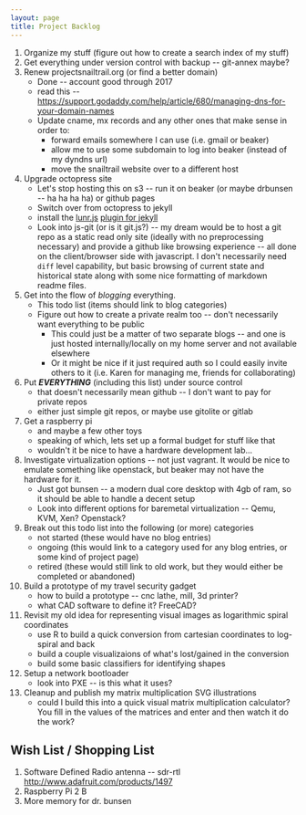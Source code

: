 ```yaml
---
layout: page
title: Project Backlog
---
```


1. Organize my stuff (figure out how to create a search index of my stuff)
2. Get everything under version control with backup -- git-annex maybe?
3. Renew projectsnailtrail.org (or find a better domain)
    * Done -- account good through 2017
    * read this -- https://support.godaddy.com/help/article/680/managing-dns-for-your-domain-names
    * Update cname, mx records and any other ones that make sense in order to:
        * forward emails somewhere I can use (i.e. gmail or beaker)
        * allow me to use some subdomain to log into beaker (instead of my dyndns url)
        * move the snailtrail website over to a different host         
4. Upgrade octopress site
	* Let's stop hosting this on s3 -- run it on beaker (or maybe drbunsen -- ha ha ha ha) or github pages
	* Switch over from octopress to jekyll
	* install the [lunr.js](http://lunrjs.com/) [plugin for jekyll](http://10consulting.com/2013/03/06/jekyll-and-lunr-js-static-websites-with-powerful-full-text-search-using-javascript/)
	* Look into js-git (or is it git.js?) -- my dream would be to host a git repo as a static read only site (ideally with no preprocessing necessary) and provide a github like browsing experience -- all done on the client/browser side with javascript. I don't necessarily need `diff` level capability, but basic browsing of current state and historical state along with some nice formatting of markdown readme files.
5. Get into the flow of _blogging_ everything. 
    * This todo list (items should link to blog categories)
    * Figure out how to create a private realm too -- don't necessarily want everything to be public
        * This could just be a matter of two separate blogs -- and one is just hosted internally/locally on my home server and not available elsewhere
        * Or it might be nice if it just required auth so I could easily invite others to it (i.e. Karen for managing me, friends for collaborating)
6. Put _**EVERYTHING**_ (including this list) under source control
    * that doesn't necessarily mean github -- I don't want to pay for private repos
    * either just simple git repos, or maybe use gitolite or gitlab 
7. Get a raspberry pi
	* and maybe a few other toys
	* speaking of which, lets set up a formal budget for stuff like that
	* wouldn't it be nice to have a hardware development lab...
8. Investigate virtualization options -- not just vagrant. It would be nice to emulate something like openstack, but beaker may not have the hardware for it.
	* Just got bunsen -- a modern dual core desktop with 4gb of ram, so it should be able to handle a decent setup
	* Look into different options for baremetal virtualization -- Qemu, KVM, Xen? Openstack? 
9. Break out this todo list into the following (or more) categories
    * not started (these would have no blog entries)
    * ongoing (this would link to a category used for any blog entries, or some kind of project page)
    * retired (these would still link to old work, but they would either be completed or abandoned)
10. Build a prototype of my travel security gadget
    * how to build a prototype -- cnc lathe, mill, 3d printer?
    * what CAD software to define it? FreeCAD?
11. Revisit my old idea for representing visual images as logarithmic spiral coordinates
    * use R to build a quick conversion from cartesian coordinates to log-spiral and back
    * build a couple visualizaions of what's lost/gained in the conversion
    * build some basic classifiers for identifying shapes
12. Setup a network bootloader
	* look into PXE -- is this what it uses?
13. Cleanup and publish my matrix multiplication SVG illustrations
	* could I build this into a quick visual matrix multiplication calculator? You fill in the values of the matrices and enter and then watch it do the work? 

## Wish List / Shopping List

1. Software Defined Radio antenna -- sdr-rtl http://www.adafruit.com/products/1497
2. Raspberry Pi 2 B
3. More memory for dr. bunsen
